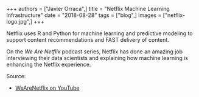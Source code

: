 +++
authors = ["Javier Orraca",]
title = "Netflix Machine Learning Infrastructure"
date = "2018-08-28"
tags = ["blog",]
images = ["netflix-logo.jpg",]
+++

Netflix uses R and Python for machine learning and predictive modeling to support content recommendations and FAST delivery of content.
<!--more-->
On the _We Are Netflix_ podcast series, Netflix has done an amazing job interviewing their data scientists and explaining how machine learning is enhancing the Netflix experience.

Source:

* [WeAreNetflix on YouTube](https://www.youtube.com/watch?v=k2iM6GReN6Q&feature=youtu.be)
